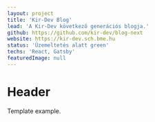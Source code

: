 ```yaml
---
layout: project
title: 'Kir-Dev Blog'
lead: 'A Kir-Dev következő generációs blogja.'
github: https://github.com/kir-dev/blog-next
website: https://kir-dev.sch.bme.hu
status: 'Üzemeltetés alatt green'
techs: 'React, Gatsby'
featuredImage: null
---
```


# Header

Template example.
